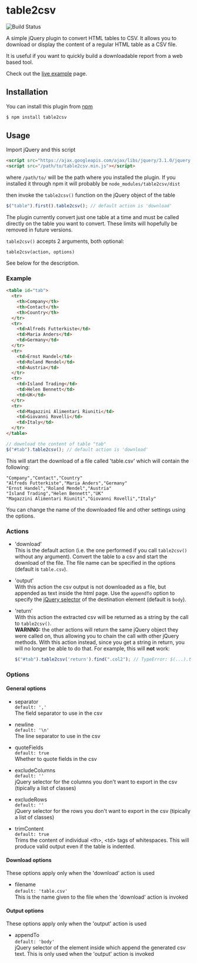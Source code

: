# table2csv
![Build Status](https://github.com/OmbraDiFenice/table2csv/actions/workflows/node.js.yml/badge.svg?event=push)

A simple jQuery plugin to convert HTML tables to CSV. It allows you to download or display the content of a regular HTML
table as a CSV file.

It is useful if you want to quickly build a downloadable report from a web based tool.

Check out the [live example](https://ombradifenice.github.io/table2csv/) page.

## Installation

You can install this plugin from [npm](https://www.npmjs.com/package/table2csv)

```bash
$ npm install table2csv
```

## Usage

Import jQuery and this script

```html
<script src="https://ajax.googleapis.com/ajax/libs/jquery/3.1.0/jquery.min.js"></script>
<script src="/path/to/table2csv.min.js"></script>
```

where `/path/to/` will be the path where you installed the plugin.
If you installed it through npm it will probably be `node_modules/table2csv/dist`

then invoke the `table2csv()` function on the jQuery object of the table

```javascript
$("table").first().table2csv(); // default action is 'download'
```

The plugin currently convert just one table at a time and must be called directly on the table you want to convert.
These limits will hopefully be removed in future versions.

`table2csv()` accepts 2 arguments, both optional:

`table2csv(action, options)`

See below for the description.


### Example

```html
<table id="tab">
  <tr>
    <th>Company</th>
    <th>Contact</th>
    <th>Country</th>
  </tr>
  <tr>
    <td>Alfreds Futterkiste</td>
    <td>Maria Anders</td>
    <td>Germany</td>
  </tr>
  <tr>
    <td>Ernst Handel</td>
    <td>Roland Mendel</td>
    <td>Austria</td>
  </tr>
  <tr>
    <td>Island Trading</td>
    <td>Helen Bennett</td>
    <td>UK</td>
  </tr>
  <tr>
    <td>Magazzini Alimentari Riuniti</td>
    <td>Giovanni Rovelli</td>
    <td>Italy</td>
  </tr>
</table>
```

```javascript
// download the content of table "tab"
$("#tab").table2csv(); // default action is 'download'
```

This will start the download of a file called 'table.csv' which will contain the following:

    "Company","Contact","Country"
    "Alfreds Futterkiste","Maria Anders","Germany"
    "Ernst Handel","Roland Mendel","Austria"
    "Island Trading","Helen Bennett","UK"
    "Magazzini Alimentari Riuniti","Giovanni Rovelli","Italy"
    
You can change the name of the downloaded file and other settings using the options.

### Actions

* 'download'  
This is the default action (i.e. the one performed if you call `table2csv()` without any argument).
Convert the table to a csv and start the download of the file. The file name can be specified in the options (default is `table.csv`).

* 'output'  
With this action the csv output is not downloaded as a file, but appended as text inside the html page.
Use the `appendTo` option to specify the [jQuery selector](http://api.jquery.com/category/selectors/) of the destination element (default is `body`).

* 'return'  
With this action the extracted csv will be returned as a string by the call to `table2csv()`.  
**WARNNG:** the other actions will return the same jQuery object they were called on, thus allowing you to chain the call with
other jQuery methods. With this action instead, since you get a string in return, you will no longer be able to do that.
For example, this will **not** work:

    ```javascript
    $("#tab").table2csv('return').find(".col2"); // TypeError: $(...).table2csv(...).find is not a function
    ```

### Options

#### General options
* separator  
`default: ','`  
The field separator to use in the csv

* newline  
`default: '\n'`  
The line separator to use in the csv

* quoteFields  
`default: true`  
Whether to quote fields in the csv

* excludeColumns  
`default: ''`  
jQuery selector for the columns you don't want to export in the csv (tipically a list of classes)

* excludeRows  
`default: ''`  
jQuery selector for the rows you don't want to export in the csv (tipically a list of classes)

* trimContent  
`default: true`   
Trims the content of individual \<th>, \<td> tags of whitespaces. This will produce valid output even if the table is indented.

#### Download options

These options apply only when the 'download' action is used

* filename  
`default: 'table.csv'`  
This is the name given to the file when the 'download' action is invoked

#### Output options

These options apply only when the 'output' action is used

* appendTo  
`default: 'body'`  
jQuery selector of the element inside which append the generated csv text. This is only used when the 'output' action is invoked
